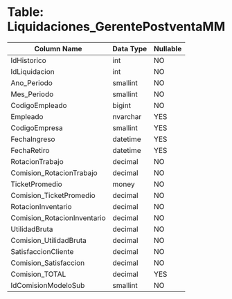 # Table: Liquidaciones_GerentePostventaMM

| Column Name | Data Type | Nullable |
|-------------|-----------|----------|
| IdHistorico | int | NO |
| IdLiquidacion | int | NO |
| Ano_Periodo | smallint | NO |
| Mes_Periodo | smallint | NO |
| CodigoEmpleado | bigint | NO |
| Empleado | nvarchar | YES |
| CodigoEmpresa | smallint | YES |
| FechaIngreso | datetime | YES |
| FechaRetiro | datetime | YES |
| RotacionTrabajo | decimal | NO |
| Comision_RotacionTrabajo | decimal | NO |
| TicketPromedio | money | NO |
| Comision_TicketPromedio | decimal | NO |
| RotacionInventario | decimal | NO |
| Comision_RotacionInventario | decimal | NO |
| UtilidadBruta | decimal | NO |
| Comision_UtilidadBruta | decimal | NO |
| SatisfaccionCliente | decimal | NO |
| Comision_Satisfaccion | decimal | NO |
| Comision_TOTAL | decimal | YES |
| IdComisionModeloSub | smallint | NO |
